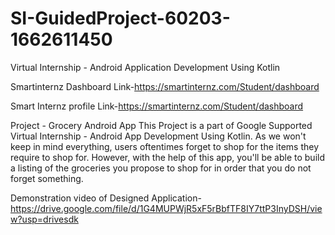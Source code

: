# SI-GuidedProject-60203-1662611450
Virtual Internship - Android Application Development Using Kotlin

Smartinternz Dashboard Link-https://smartinternz.com/Student/dashboard

Smart Internz profile Link-https://smartinternz.com/Student/dashboard

Project - Grocery Android App This Project is a part of Google Supported Virtual Internship - Android App Development Using Kotlin.
As we won't keep in mind everything, users oftentimes forget to shop for the items they require to shop for. However, with the help of this app, you'll be able to build a listing of the groceries you propose to shop for in order that you do not forget something.

Demonstration video of Designed Application- https://drive.google.com/file/d/1G4MUPWjR5xF5rBbfTF8IY7ttP3InyDSH/view?usp=drivesdk 

